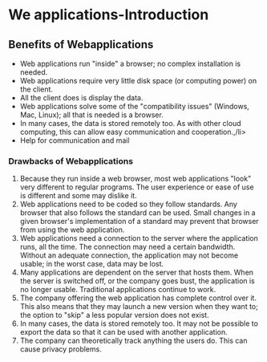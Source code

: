 <h1>We applications-Introduction</h1>
<h2>Benefits of Webapplications</h2>
<p1><ul><li>Web applications run "inside" a browser; no complex installation is needed.
 <li>Web applications require very little disk space (or computing power) on the client.</li>
<li>All the client does is display the data.</li>
<li>Web applications solve some of the "compatibility issues" (Windows, Mac, Linux); all that is needed is a browser.</li>
<li>In many cases, the data is stored remotely too. As with other cloud computing, this can allow easy communication and cooperation.,/li>
<li>Help for communication and mail</p1></li></ul>
<h3>Drawbacks of Webapplications</h3>
<p1><ol><li>Because they run inside a web browser, most web applications "look" very different to regular programs. The user experience or ease of use is different and some may dislike it.</li>
<li>Web applications need to be coded so they follow standards. Any browser that also follows the standard can be used. Small changes in a given browser's implementation of a standard may prevent that browser from using the web application.</li>
<li>Web applications need a connection to the server where the application runs, all the time. The connection may need a certain bandwidth. Without an adequate connection, the application may not become usable; in the worst case, data may be lost.</li>
<li>Many applications are dependent on the server that hosts them. When the server is switched off, or the company goes bust, the application is no longer usable. Traditional applications continue to work.</li>
<li>The company offering the web application has complete control over it. This also means that they may launch a new version when they want to; the option to "skip" a less popular version does not exist.</li>
<li>In many cases, the data is stored remotely too. It may not be possible to export the data so that it can be used with another application.</li>
  <li>The company can theoretically track anything the users do. This can cause privacy problems.</p></li></ol>

